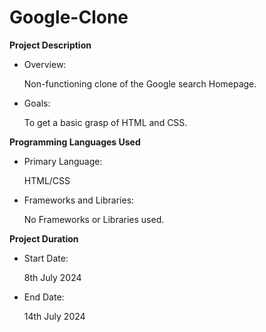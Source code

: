 # Google-Clone

**Project Description**

- Overview:

  Non-functioning clone of the Google search Homepage.

- Goals:

  To get a basic grasp of HTML and CSS.

**Programming Languages Used**

- Primary Language:

  HTML/CSS

- Frameworks and Libraries:

  No Frameworks or Libraries used.

**Project Duration**

- Start Date:

  8th July 2024

- End Date:

  14th July 2024
  
